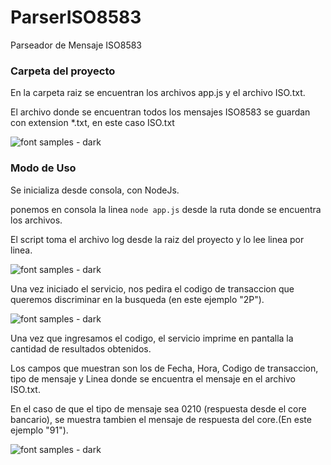 # ParserISO8583
Parseador de Mensaje ISO8583

<h3>Carpeta del proyecto</h3>

<p>En la carpeta raiz se encuentran los archivos app.js y el archivo ISO.txt.</p>
<p>El archivo donde se encuentran todos los mensajes ISO8583 se guardan con extension *.txt, en este caso ISO.txt</p>

![font samples - dark](https://github.com/alerolon15/ParserISO8583/blob/master/img/carpetaraiz.jpg)

<h3>Modo de Uso</h3>

<p>Se inicializa desde consola, con NodeJs.</p>
<p>ponemos en consola la linea <code>node app.js</code> desde la ruta donde se encuentra los archivos.</p>
<p>El script toma el archivo log desde la raiz del proyecto y lo lee linea por linea.</p>

![font samples - dark](https://github.com/alerolon15/ParserISO8583/blob/master/img/primeralinea.jpg)


<p>Una vez iniciado el servicio, nos pedira el codigo de transaccion que queremos discriminar en la busqueda (en este ejemplo "2P").</p>

![font samples - dark](https://github.com/alerolon15/ParserISO8583/blob/master/img/codigo.jpg)

<p>Una vez que ingresamos el codigo, el servicio imprime en pantalla la cantidad de resultados obtenidos.</p>
<p>Los campos que muestran son los de Fecha, Hora, Codigo de transaccion, tipo de mensaje y Linea donde se encuentra el mensaje en el archivo ISO.txt.</p>
<p>En el caso de que el tipo de mensaje sea 0210 (respuesta desde el core bancario), se muestra tambien el mensaje de respuesta del core.(En este ejemplo "91").</p>

![font samples - dark](https://github.com/alerolon15/ParserISO8583/blob/master/img/resultado.jpg)

